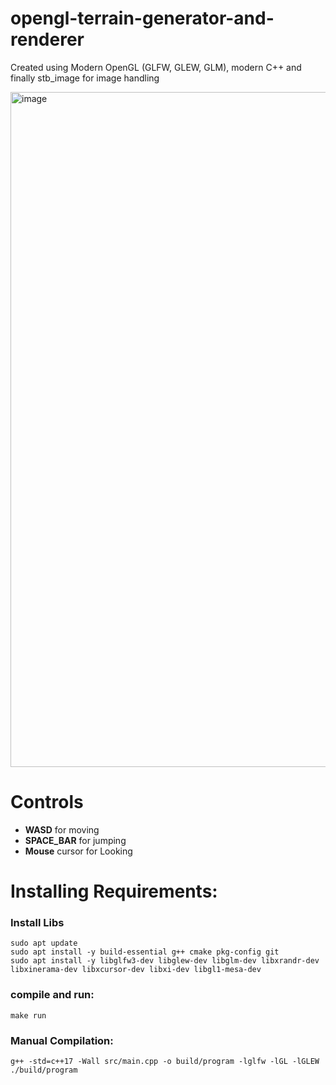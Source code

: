# opengl-terrain-generator-and-renderer

Created using Modern OpenGL (GLFW, GLEW, GLM), modern C++ and finally stb_image for image handling 

<img width="1920" height="1080" alt="image" src="https://github.com/user-attachments/assets/823029fa-c3c7-46e4-970b-842b513b22a7" />

# Controls
- **WASD** for moving
- **SPACE_BAR** for jumping
- **Mouse** cursor for Looking
  
# Installing Requirements:

### Install Libs
```
sudo apt update
sudo apt install -y build-essential g++ cmake pkg-config git
sudo apt install -y libglfw3-dev libglew-dev libglm-dev libxrandr-dev libxinerama-dev libxcursor-dev libxi-dev libgl1-mesa-dev
```

### compile and run: 
```
make run
```

### Manual Compilation:
```
g++ -std=c++17 -Wall src/main.cpp -o build/program -lglfw -lGL -lGLEW
./build/program
```
